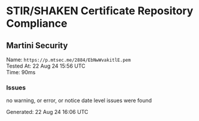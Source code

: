 # STIR/SHAKEN Certificate Repository Compliance

## Martini Security

Name: `https://p.mtsec.me/2884/EbNwWvakitlE.pem`\
Tested At: 22 Aug 24 15:56 UTC\
Time: 90ms

### Issues

no warning, or error, or notice date level issues were found

Generated: 22 Aug 24 16:06 UTC